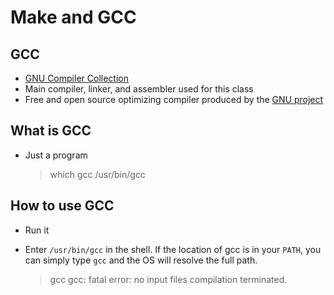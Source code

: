 Make and GCC
============

GCC
---

- [GNU Compiler Collection](https://en.wikipedia.org/wiki/GNU_Compiler_Collection)
- Main compiler, linker, and assembler used for this class
- Free and open source optimizing compiler produced by the [GNU project](https://en.wikipedia.org/wiki/GNU_Project)

What is GCC
-----------

- Just a program

    > which gcc
    /usr/bin/gcc

How to use GCC
--------------

- Run it
- Enter `/usr/bin/gcc` in the shell. If the location of gcc is in your `PATH`, you can simply type `gcc` and the OS will resolve the full path.

    > gcc
    gcc: fatal error: no input files
    compilation terminated.
